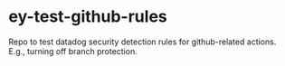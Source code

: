 # ey-test-github-rules
Repo to test datadog security detection rules for github-related actions. E.g., turning off branch protection.
